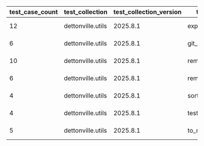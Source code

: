| test_case_count | test_collection | test_collection_version | test_component | test_date | test_failed | test_details_link |
| --- | --- | --- | --- | --- | --- | --- |
| 12 | dettonville.utils | 2025.8.1 | export_dicts | 2025-08-12T13:24:24Z | False | [test details](./export_dicts/test.results/test-results.md) |
| 6 | dettonville.utils | 2025.8.1 | git_pacp | 2025-08-12T13:24:24Z | False | [test details](./git_pacp/test.results/test-results.md) |
| 10 | dettonville.utils | 2025.8.1 | remove_dict_keys | 2025-08-12T13:24:24Z | False | [test details](./remove_dict_keys/test.results/test-results.md) |
| 6 | dettonville.utils | 2025.8.1 | remove_sensitive_keys | 2025-08-12T13:24:24Z | False | [test details](./remove_sensitive_keys/test.results/test-results.md) |
| 4 | dettonville.utils | 2025.8.1 | sort_dict_list | 2025-08-12T13:24:24Z | False | [test details](./sort_dict_list/test.results/test-results.md) |
| 4 | dettonville.utils | 2025.8.1 | test_results_logger | 2025-08-12T13:24:24Z | False | [test details](./test_results_logger/test.results/test-results.md) |
| 5 | dettonville.utils | 2025.8.1 | to_markdown | 2025-08-12T13:24:24Z | False | [test details](./to_markdown/test.results/test-results.md) |
